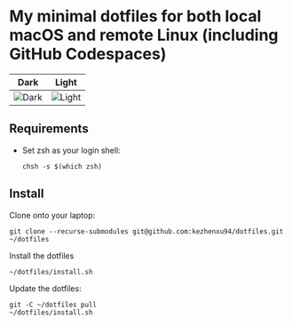 # My minimal dotfiles for both local macOS and remote Linux (including GitHub Codespaces)

| Dark | Light |
| --- | --- |
| ![Dark](https://github.com/user-attachments/assets/2c7975d3-102f-4c91-92fa-da6f8bf78a35) | ![Light](https://github.com/user-attachments/assets/ec58a6b2-2c65-4cad-9772-dca0fe551c9d) |

## Requirements

* Set zsh as your login shell:

  ```shell
  chsh -s $(which zsh)
  ```

## Install

Clone onto your laptop:

```shell
git clone --recurse-submodules git@github.com:kezhenxu94/dotfiles.git ~/dotfiles
```

Install the dotfiles

```shell
~/dotfiles/install.sh
```

Update the dotfiles:

```shell
git -C ~/dotfiles pull
~/dotfiles/install.sh
```
